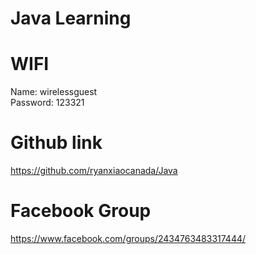 # Java Learning 


# WIFI
Name:  wirelessguest <br>
Password:  123321


# Github link
https://github.com/ryanxiaocanada/Java


# Facebook Group
https://www.facebook.com/groups/2434763483317444/


